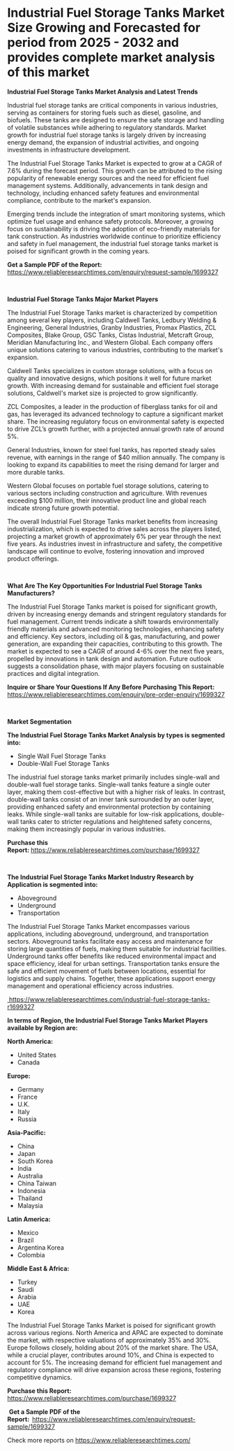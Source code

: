 <p><h1>Industrial Fuel Storage Tanks Market Size Growing and Forecasted for period from 2025 - 2032 and provides complete market analysis of this market</h1></p><p><strong>Industrial Fuel Storage Tanks Market Analysis and Latest Trends</strong></p>
<p><p>Industrial fuel storage tanks are critical components in various industries, serving as containers for storing fuels such as diesel, gasoline, and biofuels. These tanks are designed to ensure the safe storage and handling of volatile substances while adhering to regulatory standards. Market growth for industrial fuel storage tanks is largely driven by increasing energy demand, the expansion of industrial activities, and ongoing investments in infrastructure development.</p><p>The Industrial Fuel Storage Tanks Market is expected to grow at a CAGR of 7.6% during the forecast period. This growth can be attributed to the rising popularity of renewable energy sources and the need for efficient fuel management systems. Additionally, advancements in tank design and technology, including enhanced safety features and environmental compliance, contribute to the market's expansion. </p><p>Emerging trends include the integration of smart monitoring systems, which optimize fuel usage and enhance safety protocols. Moreover, a growing focus on sustainability is driving the adoption of eco-friendly materials for tank construction. As industries worldwide continue to prioritize efficiency and safety in fuel management, the industrial fuel storage tanks market is poised for significant growth in the coming years.</p></p>
<p><strong>Get a Sample PDF of the Report:&nbsp;</strong> <a href="https://www.reliableresearchtimes.com/enquiry/request-sample/1699327?utm_campaign=2007&utm_medium=2&utm_source=Github&utm_content=ia&utm_term=09012025&utm_id=industrial-fuel-storage-tanks">https://www.reliableresearchtimes.com/enquiry/request-sample/1699327</a></p>
<p>&nbsp;</p>
<p><strong>Industrial Fuel Storage Tanks Major Market Players</strong></p>
<p><p>The Industrial Fuel Storage Tanks market is characterized by competition among several key players, including Caldwell Tanks, Ledbury Welding & Engineering, General Industries, Granby Industries, Promax Plastics, ZCL Composites, Blake Group, GSC Tanks, Cistas Industrial, Metcraft Group, Meridian Manufacturing Inc., and Western Global. Each company offers unique solutions catering to various industries, contributing to the market's expansion.</p><p>Caldwell Tanks specializes in custom storage solutions, with a focus on quality and innovative designs, which positions it well for future market growth. With increasing demand for sustainable and efficient fuel storage solutions, Caldwell's market size is projected to grow significantly.</p><p>ZCL Composites, a leader in the production of fiberglass tanks for oil and gas, has leveraged its advanced technology to capture a significant market share. The increasing regulatory focus on environmental safety is expected to drive ZCL’s growth further, with a projected annual growth rate of around 5%.</p><p>General Industries, known for steel fuel tanks, has reported steady sales revenue, with earnings in the range of $40 million annually. The company is looking to expand its capabilities to meet the rising demand for larger and more durable tanks.</p><p>Western Global focuses on portable fuel storage solutions, catering to various sectors including construction and agriculture. With revenues exceeding $100 million, their innovative product line and global reach indicate strong future growth potential.</p><p>The overall Industrial Fuel Storage Tanks market benefits from increasing industrialization, which is expected to drive sales across the players listed, projecting a market growth of approximately 6% per year through the next five years. As industries invest in infrastructure and safety, the competitive landscape will continue to evolve, fostering innovation and improved product offerings.</p></p>
<p>&nbsp;</p>
<p><strong>What Are The Key Opportunities For Industrial Fuel Storage Tanks Manufacturers?</strong></p>
<p><p>The Industrial Fuel Storage Tanks market is poised for significant growth, driven by increasing energy demands and stringent regulatory standards for fuel management. Current trends indicate a shift towards environmentally friendly materials and advanced monitoring technologies, enhancing safety and efficiency. Key sectors, including oil & gas, manufacturing, and power generation, are expanding their capacities, contributing to this growth. The market is expected to see a CAGR of around 4-6% over the next five years, propelled by innovations in tank design and automation. Future outlook suggests a consolidation phase, with major players focusing on sustainable practices and digital integration.</p></p>
<p><strong>Inquire or Share Your Questions If Any Before Purchasing This Report:</strong> <a href="https://www.reliableresearchtimes.com/enquiry/pre-order-enquiry/1699327?utm_campaign=2007&utm_medium=2&utm_source=Github&utm_content=ia&utm_term=09012025&utm_id=industrial-fuel-storage-tanks">https://www.reliableresearchtimes.com/enquiry/pre-order-enquiry/1699327</a></p>
<p>&nbsp;</p>
<p><strong>Market Segmentation</strong></p>
<p><strong>The Industrial Fuel Storage Tanks Market Analysis by types is segmented into:</strong></p>
<p><ul><li>Single Wall Fuel Storage Tanks</li><li>Double-Wall Fuel Storage Tanks</li></ul></p>
<p><p>The industrial fuel storage tanks market primarily includes single-wall and double-wall fuel storage tanks. Single-wall tanks feature a single outer layer, making them cost-effective but with a higher risk of leaks. In contrast, double-wall tanks consist of an inner tank surrounded by an outer layer, providing enhanced safety and environmental protection by containing leaks. While single-wall tanks are suitable for low-risk applications, double-wall tanks cater to stricter regulations and heightened safety concerns, making them increasingly popular in various industries.</p></p>
<p><strong>Purchase this Report:&nbsp;</strong><a href="https://www.reliableresearchtimes.com/purchase/1699327?utm_campaign=2007&utm_medium=2&utm_source=Github&utm_content=ia&utm_term=09012025&utm_id=industrial-fuel-storage-tanks">https://www.reliableresearchtimes.com/purchase/1699327</a></p>
<p>&nbsp;</p>
<p><strong>The Industrial Fuel Storage Tanks Market Industry Research by Application is segmented into:</strong></p>
<p><ul><li>Aboveground</li><li>Underground</li><li>Transportation</li></ul></p>
<p><p>The Industrial Fuel Storage Tanks Market encompasses various applications, including aboveground, underground, and transportation sectors. Aboveground tanks facilitate easy access and maintenance for storing large quantities of fuels, making them suitable for industrial facilities. Underground tanks offer benefits like reduced environmental impact and space efficiency, ideal for urban settings. Transportation tanks ensure the safe and efficient movement of fuels between locations, essential for logistics and supply chains. Together, these applications support energy management and operational efficiency across industries.</p></p>
<p><a href="https://www.reliableresearchtimes.com/industrial-fuel-storage-tanks-r1699327?utm_campaign=2007&utm_medium=2&utm_source=Github&utm_content=ia&utm_term=09012025&utm_id=industrial-fuel-storage-tanks">&nbsp;https://www.reliableresearchtimes.com/industrial-fuel-storage-tanks-r1699327</a></p>
<p><strong>In terms of Region, the Industrial Fuel Storage Tanks Market Players available by Region are:</strong></p>
<p>
    <p> <strong> North America: </strong>
        <ul>
            <li>United States</li>
            <li>Canada</li>
        </ul>
        </p> 
    <p> <strong> Europe: </strong>
        <ul>
            <li>Germany</li>
            <li>France</li>
            <li>U.K.</li>
            <li>Italy</li>
            <li>Russia</li>
        </ul>
        </p> 
    <p> <strong> Asia-Pacific: </strong>
        <ul>
            <li>China</li>
            <li>Japan</li>
            <li>South Korea</li>
            <li>India</li>
            <li>Australia</li>
            <li>China Taiwan</li>
            <li>Indonesia</li>
            <li>Thailand</li>
            <li>Malaysia</li>
        </ul>
        </p> 
    <p> <strong> Latin America: </strong>
        <ul>
            <li>Mexico</li>
            <li>Brazil</li>
            <li>Argentina Korea</li>
            <li>Colombia</li>
        </ul>
        </p> 
    <p> <strong> Middle East & Africa: </strong>
        <ul>
            <li>Turkey</li>
            <li>Saudi</li>
            <li>Arabia</li>
            <li>UAE</li>
            <li>Korea</li>
        </ul>
    </p>
    </p>
<p><p>The Industrial Fuel Storage Tanks Market is poised for significant growth across various regions. North America and APAC are expected to dominate the market, with respective valuations of approximately 35% and 30%. Europe follows closely, holding about 20% of the market share. The USA, while a crucial player, contributes around 10%, and China is expected to account for 5%. The increasing demand for efficient fuel management and regulatory compliance will drive expansion across these regions, fostering competitive dynamics.</p></p>
<p><strong>Purchase this Report: </strong><a href="https://www.reliableresearchtimes.com/purchase/1699327?utm_campaign=2007&utm_medium=2&utm_source=Github&utm_content=ia&utm_term=09012025&utm_id=industrial-fuel-storage-tanks">https://www.reliableresearchtimes.com/purchase/1699327</a></p>
<p>&nbsp;<strong>Get a Sample PDF of the Report:&nbsp;&nbsp;</strong><a href="https://www.reliableresearchtimes.com/enquiry/request-sample/1699327?utm_campaign=2007&utm_medium=2&utm_source=Github&utm_content=ia&utm_term=09012025&utm_id=industrial-fuel-storage-tanks">https://www.reliableresearchtimes.com/enquiry/request-sample/1699327</a></p>
<p><strong></strong></p>
<p>Check more reports on <a href="https://www.reliableresearchtimes.com/?utm_campaign=2007&utm_medium=2&utm_source=Github&utm_content=ia&utm_term=09012025&utm_id=industrial-fuel-storage-tanks">https://www.reliableresearchtimes.com/</a></p>